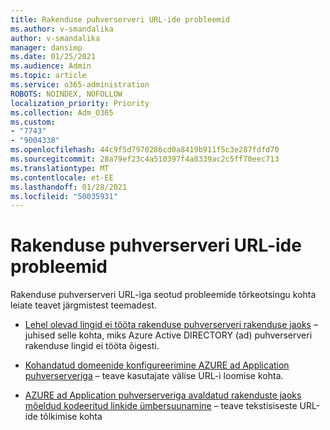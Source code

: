 ```yaml
---
title: Rakenduse puhverserveri URL-ide probleemid
ms.author: v-smandalika
author: v-smandalika
manager: dansimp
ms.date: 01/25/2021
ms.audience: Admin
ms.topic: article
ms.service: o365-administration
ROBOTS: NOINDEX, NOFOLLOW
localization_priority: Priority
ms.collection: Adm_O365
ms.custom:
- "7743"
- "9004338"
ms.openlocfilehash: 44c9f5d7970286cd0a8419b911f5c3e287fdfd70
ms.sourcegitcommit: 28a79ef23c4a510397f4a8339ac2c5ff70eec713
ms.translationtype: MT
ms.contentlocale: et-EE
ms.lasthandoff: 01/28/2021
ms.locfileid: "50035931"
---
```

# <a name="application-proxy-url-issues"></a>Rakenduse puhverserveri URL-ide probleemid

Rakenduse puhverserveri URL-iga seotud probleemide tõrkeotsingu kohta leiate teavet järgmistest teemadest.

- [Lehel olevad lingid ei tööta rakenduse puhverserveri rakenduse jaoks](https://docs.microsoft.com/azure/active-directory/manage-apps/application-proxy-page-links-broken-problem)  – juhised selle kohta, miks Azure Active DIRECTORY (ad) puhverserveri rakenduse lingid ei tööta õigesti.

- [Kohandatud domeenide konfigureerimine AZURE ad Application puhverserveriga](https://docs.microsoft.com/azure/active-directory/manage-apps/application-proxy-configure-custom-domain)  – teave kasutajate välise URL-i loomise kohta.

- [AZURE ad Application puhverserveriga avaldatud rakenduste jaoks mõeldud kodeeritud linkide ümbersuunamine](https://docs.microsoft.com/azure/active-directory/manage-apps/application-proxy-configure-hard-coded-link-translation)  – teave tekstisiseste URL-ide tõlkimise kohta


